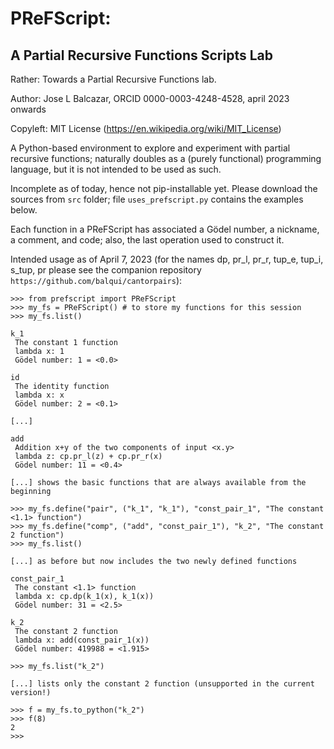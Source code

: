 # PReFScript: 
## A Partial Recursive Functions Scripts Lab

Rather: Towards a Partial Recursive Functions lab.

Author: Jose L Balcazar, ORCID 0000-0003-4248-4528, april 2023 onwards 

Copyleft: MIT License (https://en.wikipedia.org/wiki/MIT_License)

A Python-based environment to explore and experiment with partial 
recursive functions; naturally doubles as a (purely functional) 
programming language, but it is not intended to be used as such.

Incomplete as of today, hence not pip-installable yet. Please
download the sources from `src` folder; file `uses_prefscript.py`
contains the examples below.

Each function in a PReFScript has associated a Gödel number, 
a nickname, a comment, and code; also, the last operation used 
to construct it.

Intended usage as of April 7, 2023 (for the names dp, pr_l, pr_r,
tup_e, tup_i, s_tup, pr please see the companion repository 
`https://github.com/balqui/cantorpairs`):


```
>>> from prefscript import PReFScript
>>> my_fs = PReFScript() # to store my functions for this session
>>> my_fs.list()

k_1 
 The constant 1 function
 lambda x: 1
 Gödel number: 1 = <0.0>

id
 The identity function
 lambda x: x
 Gödel number: 2 = <0.1>

[...]

add
 Addition x+y of the two components of input <x.y>
 lambda z: cp.pr_l(z) + cp.pr_r(x) 
 Gödel number: 11 = <0.4>

[...] shows the basic functions that are always available from the beginning

>>> my_fs.define("pair", ("k_1", "k_1"), "const_pair_1", "The constant <1.1> function")
>>> my_fs.define("comp", ("add", "const_pair_1"), "k_2", "The constant 2 function")
>>> my_fs.list()

[...] as before but now includes the two newly defined functions

const_pair_1
 The constant <1.1> function
 lambda x: cp.dp(k_1(x), k_1(x))
 Gödel number: 31 = <2.5>

k_2
 The constant 2 function
 lambda x: add(const_pair_1(x))
 Gödel number: 419988 = <1.915>

>>> my_fs.list("k_2")

[...] lists only the constant 2 function (unsupported in the current version!)

>>> f = my_fs.to_python("k_2")
>>> f(8)
2
>>> 
```
